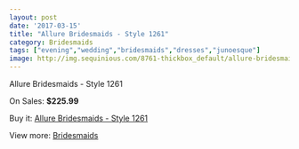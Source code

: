 ```yaml
---
layout: post
date: '2017-03-15'
title: "Allure Bridesmaids - Style 1261"
category: Bridesmaids
tags: ["evening","wedding","bridesmaids","dresses","junoesque"]
image: http://img.sequinious.com/8761-thickbox_default/allure-bridesmaids-style-1261.jpg
---
```

Allure Bridesmaids - Style 1261

On Sales: **$225.99**
<a href="https://www.sequinious.com/bridesmaids/3750-allure-bridesmaids-style-1261.html"><amp-img layout="responsive" width="600" height="600" src="//img.sequinious.com/8761-thickbox_default/allure-bridesmaids-style-1261.jpg" alt="Allure Bridesmaids - Style 1261 0" /></a>
<a href="https://www.sequinious.com/bridesmaids/3750-allure-bridesmaids-style-1261.html"><amp-img layout="responsive" width="600" height="600" src="//img.sequinious.com/8764-thickbox_default/allure-bridesmaids-style-1261.jpg" alt="Allure Bridesmaids - Style 1261 1" /></a>
<a href="https://www.sequinious.com/bridesmaids/3750-allure-bridesmaids-style-1261.html"><amp-img layout="responsive" width="600" height="600" src="//img.sequinious.com/8763-thickbox_default/allure-bridesmaids-style-1261.jpg" alt="Allure Bridesmaids - Style 1261 2" /></a>
<a href="https://www.sequinious.com/bridesmaids/3750-allure-bridesmaids-style-1261.html"><amp-img layout="responsive" width="600" height="600" src="//img.sequinious.com/8762-thickbox_default/allure-bridesmaids-style-1261.jpg" alt="Allure Bridesmaids - Style 1261 3" /></a>

Buy it: [Allure Bridesmaids - Style 1261](https://www.sequinious.com/bridesmaids/3750-allure-bridesmaids-style-1261.html "Allure Bridesmaids - Style 1261")

View more: [Bridesmaids](https://www.sequinious.com/3-bridesmaids "Bridesmaids")